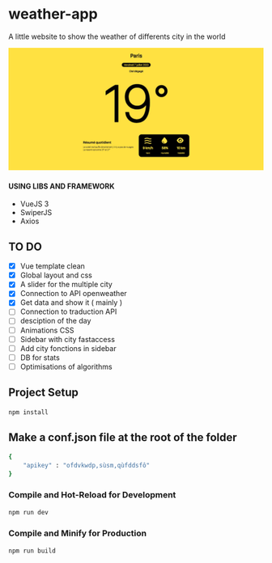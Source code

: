 # weather-app

A little website to show the weather of differents city in the world

![Website](src/assets/imgs/presentation.jpg)

#### USING LIBS AND FRAMEWORK
- VueJS 3
- SwiperJS
- Axios

## TO DO

- [X] Vue template clean
- [X] Global layout and css
- [X] A slider for the multiple city
- [X] Connection to API openweather
- [X] Get data and show it ( mainly )
- [ ] Connection to traduction API
- [ ] desciption of the day
- [ ] Animations CSS
- [ ] Sidebar with city fastaccess
- [ ] Add city fonctions in sidebar
- [ ] DB for stats 
- [ ] Optimisations of algorithms

## Project Setup

```sh
npm install
```

## Make a conf.json file at the root of the folder

```sh
{
    "apikey" : "ofdvkwdp,sùsm,qùfddsfô"
}
```

### Compile and Hot-Reload for Development

```sh
npm run dev
```

### Compile and Minify for Production

```sh
npm run build
```

